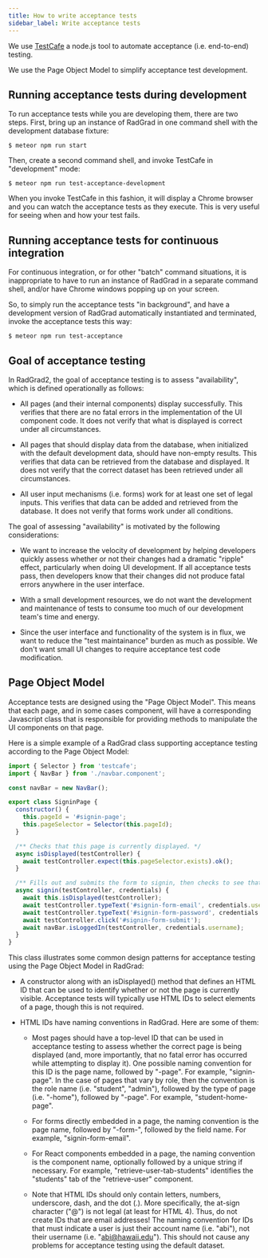```yaml
---
title: How to write acceptance tests
sidebar_label: Write acceptance tests
---
```


We use [TestCafe](https://devexpress.github.io/testcafe/) a node.js tool to automate acceptance (i.e. end-to-end)  testing.


We use the Page Object Model to simplify acceptance test development.

## Running acceptance tests during development

To run acceptance tests while you are developing them, there are two steps. First, bring up an instance of RadGrad in one command shell with the development database fixture:

```
$ meteor npm run start
```

Then, create a second command shell, and invoke TestCafe in "development" mode:

```
$ meteor npm run test-acceptance-development
```

When you invoke TestCafe in this fashion, it will display a Chrome browser and you can watch the acceptance tests as they execute. This is very useful for seeing when and how your test fails.

## Running acceptance tests for continuous integration

For continuous integration, or for other "batch" command situations, it is inappropriate to have to run an instance of RadGrad in a separate command shell, and/or have Chrome windows popping up on your screen.

So, to simply run the acceptance tests "in background", and have a development version of RadGrad automatically instantiated and terminated, invoke the acceptance tests this way:

```
$ meteor npm run test-acceptance
```

## Goal of acceptance testing

In RadGrad2, the goal of acceptance testing is to assess "availability", which is defined operationally as follows:

  * All pages (and their internal components) display successfully. This verifies that there are no fatal errors in the implementation of the UI component code. It does not verify that what is displayed is correct under all circumstances.

  * All pages that should display data from the database, when initialized with the default development data, should have non-empty results.  This verifies that data can be retrieved from the database and displayed. It does not verify that the correct dataset has been retrieved under all circumstances.

  * All user input mechanisms (i.e. forms) work for at least one set of legal inputs. This verifies that data can be added and retrieved from the database. It does not verify that forms work under all conditions.

The goal of assessing "availability" is motivated by the following considerations:

  * We want to increase the velocity of development by helping developers quickly assess whether or not their changes had a dramatic "ripple" effect, particularly when doing UI development. If all acceptance tests pass, then developers know that their changes did not produce fatal errors anywhere in the user interface.

  * With a small development resources, we do not want the development and maintenance of tests to consume too much of our development team's time and energy.

  * Since the user interface and functionality of the system is in flux, we want to reduce the "test maintainance" burden as much as possible. We don't want small UI changes to require acceptance test code modification.

## Page Object Model

Acceptance tests are designed using the "Page Object Model".  This means that each page, and in some cases component, will have a corresponding Javascript class that is responsible for providing methods to manipulate the UI components on that page.

Here is a simple example of a RadGrad class supporting acceptance testing according to the Page Object Model:

```js
import { Selector } from 'testcafe';
import { NavBar } from './navbar.component';

const navBar = new NavBar();

export class SigninPage {
  constructor() {
    this.pageId = '#signin-page';
    this.pageSelector = Selector(this.pageId);
  }

  /** Checks that this page is currently displayed. */
  async isDisplayed(testController) {
    await testController.expect(this.pageSelector.exists).ok();
  }

  /** Fills out and submits the form to signin, then checks to see that login was successful. */
  async signin(testController, credentials) {
    await this.isDisplayed(testController);
    await testController.typeText('#signin-form-email', credentials.username);
    await testController.typeText('#signin-form-password', credentials.password);
    await testController.click('#signin-form-submit');
    await navBar.isLoggedIn(testController, credentials.username);
  }
}
```

This class illustrates some common design patterns for acceptance testing using the Page Object Model in RadGrad:

  * A constructor along with an isDisplayed() method that defines an HTML ID that can be used to identify whether or not the page is currently visible. Acceptance tests will typically use HTML IDs to select elements of a page, though this is not required.

  * HTML IDs have naming conventions in RadGrad.  Here are some of them:

    * Most pages should have a top-level ID that can be used in acceptance testing to assess whether the correct page is being displayed (and, more importantly, that no fatal error has occurred while attempting to display it). One possible naming convention for this ID is the page name, followed by "-page". For example, "signin-page". In the case of pages that vary by role, then the convention is the role name (i.e. "student", "admin"), followed by the type of page (i.e. "-home"), followed by "-page". For example, "student-home-page".

    * For forms directly embedded in a page, the naming convention is the page name, followed by "-form-", followed by the field name.  For example, "signin-form-email".

    * For React components embedded in a page, the naming convention is the component name, optionally followed by a unique string if necessary. For example, "retrieve-user-tab-students" identifies the "students" tab of the "retrieve-user" component.

    * Note that HTML IDs should only contain letters, numbers, underscore, dash, and the dot (.). More specifically, the at-sign character ("@") is not legal (at least for HTML 4). Thus, do not create IDs that are email addresses!  The naming convention for IDs that must indicate a user is just their account name (i.e. "abi"), not their username (i.e. "abi@hawaii.edu"). This should not cause any problems for acceptance testing using the default dataset.



